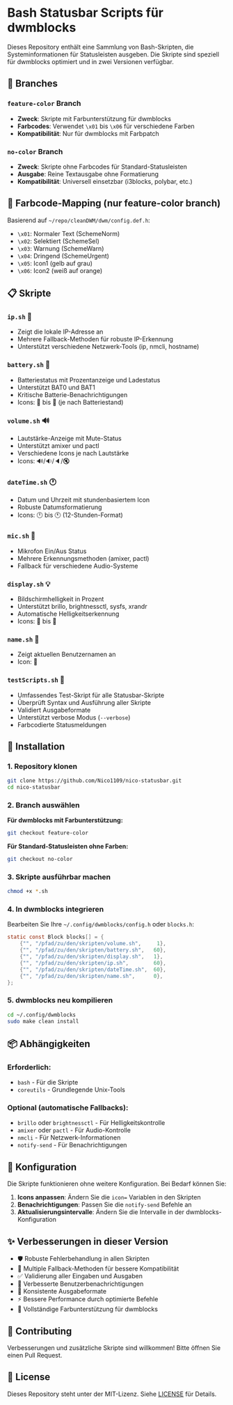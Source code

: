 # Bash Statusbar Scripts für dwmblocks

Dieses Repository enthält eine Sammlung von Bash-Skripten, die Systeminformationen für Statusleisten ausgeben. Die Skripte sind speziell für dwmblocks optimiert und in zwei Versionen verfügbar.

## 🌟 Branches

### `feature-color` Branch
- **Zweck**: Skripte mit Farbunterstützung für dwmblocks
- **Farbcodes**: Verwendet `\x01` bis `\x06` für verschiedene Farben
- **Kompatibilität**: Nur für dwmblocks mit Farbpatch

### `no-color` Branch  
- **Zweck**: Skripte ohne Farbcodes für Standard-Statusleisten
- **Ausgabe**: Reine Textausgabe ohne Formatierung
- **Kompatibilität**: Universell einsetzbar (i3blocks, polybar, etc.)

## 🎨 Farbcode-Mapping (nur feature-color branch)

Basierend auf `~/repo/cleanDWM/dwm/config.def.h`:
- `\x01`: Normaler Text (SchemeNorm)
- `\x02`: Selektiert (SchemeSel)
- `\x03`: Warnung (SchemeWarn)  
- `\x04`: Dringend (SchemeUrgent)
- `\x05`: Icon1 (gelb auf grau)
- `\x06`: Icon2 (weiß auf orange)

## 📋 Skripte

### `ip.sh` 󰩟
- Zeigt die lokale IP-Adresse an
- Mehrere Fallback-Methoden für robuste IP-Erkennung
- Unterstützt verschiedene Netzwerk-Tools (ip, nmcli, hostname)

### `battery.sh` 🔋
- Batteriestatus mit Prozentanzeige und Ladestatus
- Unterstützt BAT0 und BAT1
- Kritische Batterie-Benachrichtigungen
- Icons: 󰂎 bis 󰁹 (je nach Batteriestand)

### `volume.sh` 🔊
- Lautstärke-Anzeige mit Mute-Status
- Unterstützt amixer und pactl
- Verschiedene Icons je nach Lautstärke
- Icons: 🔊/🔉/🔈/🔇

### `dateTime.sh` 🕐
- Datum und Uhrzeit mit stundenbasiertem Icon
- Robuste Datumsformatierung
- Icons: 🕛 bis 🕚 (12-Stunden-Format)

### `mic.sh` 🎤
- Mikrofon Ein/Aus Status
- Mehrere Erkennungsmethoden (amixer, pactl)
- Fallback für verschiedene Audio-Systeme

### `display.sh` 💡
- Bildschirmhelligkeit in Prozent
- Unterstützt brillo, brightnessctl, sysfs, xrandr
- Automatische Helligkeitserkennung
- Icons: 󰛩 bis 󰛨

### `name.sh` 👤
- Zeigt aktuellen Benutzernamen an
- Icon: 󰚭

### `testScripts.sh` 🧪
- Umfassendes Test-Skript für alle Statusbar-Skripte
- Überprüft Syntax und Ausführung aller Skripte
- Validiert Ausgabeformate
- Unterstützt verbose Modus (`--verbose`)
- Farbcodierte Statusmeldungen

## 🚀 Installation

### 1. Repository klonen
```bash
git clone https://github.com/Nico1109/nico-statusbar.git
cd nico-statusbar
```

### 2. Branch auswählen

**Für dwmblocks mit Farbunterstützung:**
```bash
git checkout feature-color
```

**Für Standard-Statusleisten ohne Farben:**
```bash
git checkout no-color
```

### 3. Skripte ausführbar machen
```bash
chmod +x *.sh
```

### 4. In dwmblocks integrieren

Bearbeiten Sie Ihre `~/.config/dwmblocks/config.h` oder `blocks.h`:

```c
static const Block blocks[] = {
    {"", "/pfad/zu/den/skripten/volume.sh",     1},
    {"", "/pfad/zu/den/skripten/battery.sh",   60},
    {"", "/pfad/zu/den/skripten/display.sh",   1},
    {"", "/pfad/zu/den/skripten/ip.sh",        60},
    {"", "/pfad/zu/den/skripten/dateTime.sh",  60},
    {"", "/pfad/zu/den/skripten/name.sh",      0},
};
```

### 5. dwmblocks neu kompilieren
```bash
cd ~/.config/dwmblocks
sudo make clean install
```

## 📦 Abhängigkeiten

### Erforderlich:
- `bash` - Für die Skripte
- `coreutils` - Grundlegende Unix-Tools

### Optional (automatische Fallbacks):
- `brillo` oder `brightnessctl` - Für Helligkeitskontrolle
- `amixer` oder `pactl` - Für Audio-Kontrolle  
- `nmcli` - Für Netzwerk-Informationen
- `notify-send` - Für Benachrichtigungen

## 🔧 Konfiguration

Die Skripte funktionieren ohne weitere Konfiguration. Bei Bedarf können Sie:

1. **Icons anpassen**: Ändern Sie die `icon=` Variablen in den Skripten
2. **Benachrichtigungen**: Passen Sie die `notify-send` Befehle an
3. **Aktualisierungsintervalle**: Ändern Sie die Intervalle in der dwmblocks-Konfiguration

## ✨ Verbesserungen in dieser Version

- 🛡️ Robuste Fehlerbehandlung in allen Skripten
- 🔄 Multiple Fallback-Methoden für bessere Kompatibilität  
- ✅ Validierung aller Eingaben und Ausgaben
- 📢 Verbesserte Benutzerbenachrichtigungen
- 🎯 Konsistente Ausgabeformate
- ⚡ Bessere Performance durch optimierte Befehle
- 🎨 Vollständige Farbunterstützung für dwmblocks

## 🤝 Contributing

Verbesserungen und zusätzliche Skripte sind willkommen! Bitte öffnen Sie einen Pull Request.

## 📄 License

Dieses Repository steht unter der MIT-Lizenz. Siehe [LICENSE](LICENSE) für Details.